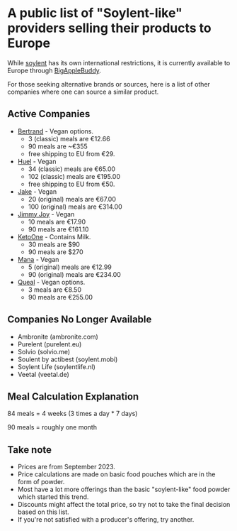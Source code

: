 # A public list of "Soylent-like" providers selling their products to Europe
While [soylent](http://www.soylent.com) has its own international restrictions, it is currently available to Europe through [BigAppleBuddy](https://www.bigapplebuddy.com/brands/soylent).


For those seeking alternative brands or sources, here is a list of other companies where one can source a similar product.

## Active Companies
- [Bertrand](http://bertrand.bio/) - Vegan options.
    - 3 (classic) meals are €12.66
    - 90 meals are ~€355
    - free shipping to EU from €29.
- [Huel](https://eu.huel.com/) - Vegan
    - 34 (classic) meals are €65.00
    - 102 (classic) meals are €195.00
    - free shipping to EU from €50.
- [Jake](https://jakeshake.eu) - Vegan
    - 20 (original) meals are €67.00
    - 100 (original) meals are €314.00
- [Jimmy Joy](https://jimmyjoy.com/) - Vegan
    - 10 meals are €17.90
    - 90 meals are €161.10
- [KetoOne](https://www.ketoone.com/) - Contains Milk.
    - 30 meals are $90
    - 90 meals are $270
- [Mana](https://drink-mana.com/) - Vegan
    - 5 (original) meals are €12.99
    - 90 (original) meals are €234.00
- [Queal](https://queal.eu) - Vegan options.
    - 3 meals are €8.50
    - 90 meals are €255.00

## Companies No Longer Available
- Ambronite (ambronite.com)
- Purelent (purelent.eu)
- Solvio (solvio.me)
- Soulent by actibest (soylent.mobi)
- Soylent Life (soylentlife.nl)
- Veetal (veetal.de)

## Meal Calculation Explanation

84 meals = 4 weeks (3 times a day * 7 days)

90 meals = roughly one month

## Take note
* Prices are from September 2023.
* Price calculations are made on basic food pouches which are in the form of powder.
* Most have a lot more offerings than the basic "soylent-like" food powder which started this trend.
* Discounts might affect the total price, so try not to take the final decision based on this list.
* If you're not satisfied with a producer's offering, try another.
